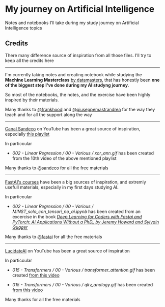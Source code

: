 # My journey on Artificial Intelligence
Notes and notebooks I'll take during my study journey on Artificial Intelligence topics

## Credits

There many difference source of inspiration from all those files. I'll try to keep all the credits here

---

I'm currently taking notes and creating notebook while studying the **Machine Learning Masterclass** [by datamasters](https://datamasters.it/), that has honestly been **one of the biggest step I've done during my AI studyng journey**. 

So most of the notebooks, the notes, and the exercise have been highly inspired by their materials.

Many thanks to [@frankhood](https://github.com/frankhood) and [@giuseppemastrandrea](https://github.com/giuseppemastrandrea) for the way they teach and for all the support along the way

----

[Canal Sandeco](https://www.youtube.com/@canalsandeco) on YouTube has been a great source of inspiration, especially [this playlist](https://www.youtube.com/playlist?list=PLbmt8d_ueDMVUVlw9VZSdgAIi6W3u-7Zg)

In particoular 

- _002 - Linear Regression / 00 - Various / xor_ann.gif_ has been created from the 10th video of the above mentioned playlist

Many thanks to [@sandeco](https://github.com/sandeco) for all the free materials 

---

[FastAI's courses](https://www.fast.ai/) have been a big sources of inspiration, and extremly usefull materials, especially in my first days studying AI.

In particoular 

- _002 - Linear Regression / 00 - Various / MINST_solo_con_tensori_no_ai.ipynb_ has been created from an excercise in the book _[Deep Learning for Coders with Fastai and PyTorch: AI Applications Without a PhD_ by Jeremy Howard and Sylvain Gugger](https://www.amazon.com/Deep-Learning-Coders-fastai-PyTorch/dp/1492045527)_

Many thanks to [@fastai](https://github.com/fastai) for all the free materials 

---

[LucidateAI](https://www.youtube.com/@lucidateAI) on YouTube has been a great source of inspiration

In particoular 

- _015 - Transformers / 00 - Various / transformer_attention.gif_ has been created [from this video](https://www.youtube.com/watch?v=sznZ78HquPc)

- _015 - Transformers / 00 - Various / qkv_analogy.gif_ has been created [from this video](https://www.youtube.com/watch?v=sznZ78HquPc)


Many thanks for all the free materials 
